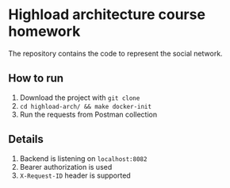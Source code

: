 # Highload architecture course homework
The repository contains the code to represent the social network.

## How to run

1. Download the project with `git clone`
2. `cd highload-arch/ && make docker-init`
3. Run the requests from Postman collection

## Details
1. Backend is listening on `localhost:8082`
2. Bearer authorization is used
3. `X-Request-ID` header is supported
